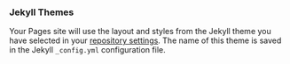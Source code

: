

### Jekyll Themes

Your Pages site will use the layout and styles from the Jekyll theme you have selected in your [repository settings](https://github.com/wodsuz/rps/settings). The name of this theme is saved in the Jekyll `_config.yml` configuration file.

